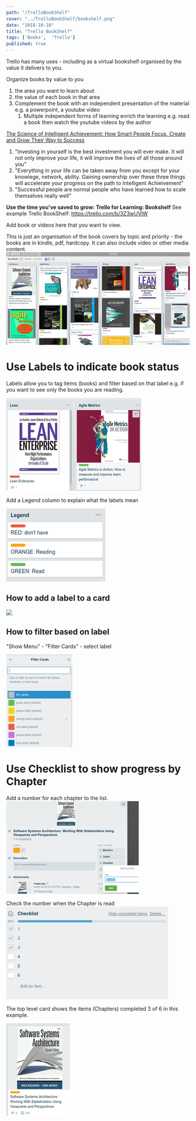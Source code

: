```yaml
---
path: "/TrelloBookShelf"
cover: "../TrelloBookShelf/bookshelf.png"
date: "2018-10-18"
title: "Trello BookShelf"
tags: ['Books',  'Trello']
published: true
---
```


Trello has many uses - including as a virtual bookshelf organised by the value it delivers to you.

Organize books by value to you
1. the area you want to learn about 
2. the value of each book in that area
3. Complement the book with an independent presentation of the material e.g. a powerpoint, a youtube video
   1. Multiple independent forms of learning enrich the learning e.g. read a book then watch the youtube videos by the author


[The Science of Intelligent Achievement: How Smart People Focus, Create and Grow Their Way to Success](https://www.amazon.com/Science-Intelligent-Achievement-People-Success/dp/0857087606)

1. "Investing in yourself is the best investment you will ever make. It will not only improve your life, it will improve the lives of all those around you"
2. "Everything in your life can be taken away from you except for your knowlege, network, ability. Gaining ownership over these three things will accelerate your progress on the path to Intelligent Achieivement"
3. "Successful people are normal people who have learned how to scale themselves really well"

**Use the time you've saved to grow: Trello for Learning: Bookshelf**
See example Trello BookShelf: https://trello.com/b/3Z3wUVlW

Add book or videos here that you want to view.

This is just an organisation of the book covers by topic and priority - the books are in kindle, pdf, hardcopy. It can also include video or other media content.
![](bookshelf.png)




# Use Labels to indicate book status
Labels allow you to tag items (books) and filter based on that label e.g. if you want to see only the books you are reading.

![](labeledbooks.png)



Add a Legend column to explain what the labels mean

![](legend.png)


## How to add a label to a card
![](label.png)

## How to filter based on label
"Show Menu" - "Filter Cards" - select label

![](filter.png)

# Use Checklist to show progress by Chapter

Add a number for each chapter to the list.
![](checklist.png)


Check the number when the Chapter is read
![](checklist1.png)

The top level card shows the items (Chapters) completed 3 of 6 in this example.

![](bookchapters.png)
